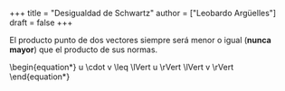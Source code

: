 +++
title = "Desigualdad de Schwartz"
author = ["Leobardo Argüelles"]
draft = false
+++

El producto punto de dos vectores siempre será menor o igual
(**nunca mayor**) que el producto de sus normas.

\begin{equation\*}
u \cdot v \leq \lVert u \rVert \lVert v \rVert
\end{equation\*}
